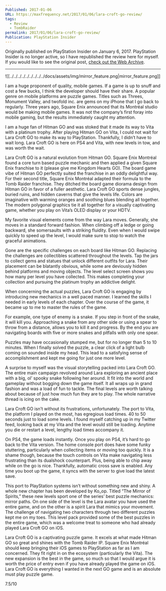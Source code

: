 ```yaml
---
Published: 2017-01-06
URL: https://maxfrequency.net/2017/01/06/lara-croft-go-review/
tags:
  - Review
  - TombRaider
permalink: 2017/01/06/lara-croft-go-review/
Publication: PlayStation Insider
---
```

Originally published on PlayStation Insider on January 6, 2017. PlayStation Insider is no longer active, so I have republished the review here for myself. If you would like to see the original post, [check out the Web Archive](http://web.archive.org/web/20170202141925/http://playstationinsider.com/2017/01/lara-croft-go-review/).

---

![[../../../../../../../../../docs/assets/img/mirror_feature.png|mirror_feature.png]]

I am a huge proponent of quality, mobile games. If a game is up to snuff and cost a few bucks, I think the developer should have their share. A popular genre on mobile platforms are puzzle games. Titles such as Threes, Monument Valley, and twofold inc. are gems on my iPhone that I go back to regularly. Three years ago, Square Enix announced that its Montréal studio would be making mobile games. It was not the company’s first foray into mobile gaming, but the results immediately caught my attention. 

I am a huge fan of Hitman GO and was stoked that it made its way to Vita with a platinum trophy. After playing Hitman GO on Vita, I could not wait for Lara Croft GO to make its way to PlayStation. Thankfully, I didn’t have to wait long. Lara Croft GO is here on PS4 and Vita, with new levels in tow, and was worth the wait.

Lara Croft GO is a natural evolution from Hitman GO. Square Enix Montréal found a core turn based puzzle mechanic and then applied a given Square Enix franchise to it (please give me Kingdom Hearts GO). The board game vibe of Hitman GO perfectly suited the franchise in an oddly delightful way. For their second title, Square Enix Montréal adapted their formula to the Tomb Raider franchise. They ditched the board game diorama design from Hitman GO in favor of a fuller aesthetic. Lara Croft GO sports dense jungles, buried ruins, and hidden caverns that give the levels life. Colors are imaginative with warming oranges and soothing blues blending all together. The modern polygonal graphics tie it all together for a visually captivating game, whether you play on Vita’s OLED display or your HDTV.

My favorite visual elements come from the way Lara moves. Generally, she moves in a standard forward fashion. When climbing off a ledge or going backward, she somersaults with a striking fluidity. Even when I would swipe quickly to speed up the level, I would make sure to stop to watch the graceful animations.

Gone are the specific challenges on each board like Hitman GO. Replacing the challenges are collectibles scattered throughout the levels. Tap the jars to collect gems and statues that unlock different outfits for Lara. Their placement can be blatantly obvious, while some are deviously hidden behind platforms and moving objects. The level select screen shows you how many per level you have collected. This makes completing your collection and pursuing the platinum trophy an addictive delight.

When concerning the actual puzzles, Lara Croft GO is engaging by introducing new mechanics in a well paced manner. I learned the skills I needed in early levels of each chapter. Over the course of the game, it became up to me to master the rules of the game. 

For example, one type of enemy is a snake. If you step in front of the snake, it will kill you. Approaching a snake from any other side or using a spear to throw from a distance, allows you to kill it and progress. By the end you are navigating boards with five or more snakes and pitfalls with only one spear. 

Puzzles may have occasionally stumped me, but for no longer than 5 to 10 minutes. When I finally solved the puzzle, a clear click of a light bulb coming on sounded inside my head. This lead to a satisfying sense of accomplishment and kept me going for just one more level.

A surprise to myself was the visual storytelling packed into Lara Croft GO. The entire main campaign revolved around Lara exploring an ancient place with a big, ol’ spooky snake following her around. It fit into the world and gameplay without bogging down the game itself. It all wraps up in grand fashion and was a load of fun to tackle. The final levels are worth talking about because of just how much fun they are to play. The whole narrative thread is icing on the cake.

Lara Croft GO isn’t without its frustrations, unfortunately. The port to Vita, the platform I played on the most, has egregious load times. 40 to 50 seconds just to load some levels. I found myself catching up in my Twitter feed, looking back at my Vita and the level would still be loading. Anytime you die or restart a level, lengthy load times accompany it.

On PS4, the game loads instantly. Once you play on PS4, it’s hard to go back to the Vita version. The home console port does have some funky stuttering, particularly when collecting items or moving too quickly. It is a shame though, because the touch controls on Vita make navigating less frustrating than its dualshock counterpart. Plus, being able to chip away while on the go is nice. Thankfully, automatic cross save is enabled. Any time you boot up the game, it syncs with the server to give load the latest save.

This port to PlayStation systems isn’t without something new and shiny. A whole new chapter has been developed by Ko_op. Titled “The Mirror of Spirits,” these new levels sport one of the series’ best puzzle mechanics: mirror paths. On one side of the level is the Lara avatar you have used the entire game, and on the other is a spirit Lara that mimics your movement. The challenge of navigating two characters through two different puzzles kept me on my toes. This level pack provided some of the best puzzles in the entire game, which was a welcome treat to someone who had already played Lara Croft GO on iOS.

Lara Croft GO is a captivating puzzle game. It excels at what made Hitman GO so great and shines with the Tomb Raider IP. Square Enix Montréal should keep bringing their iOS games to PlayStation as far as I am concerned. They fit right in on the ecosystem (particularly the Vita). The new expansion is the best in the game, so much so that I would argue it is worth the price of entry even if you have already played the game on iOS. Lara Croft GO is everything I wanted in the next GO game and is an absolute must play puzzle game.

7.5/10